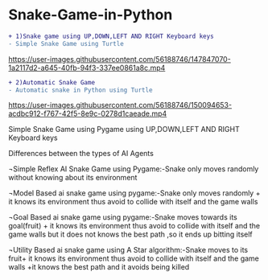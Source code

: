 # Snake-Game-in-Python

```diff
+ 1)Snake game using UP,DOWN,LEFT AND RIGHT Keyboard keys 
- Simple Snake Game using Turtle
```

https://user-images.githubusercontent.com/56188746/147847070-1a2117d2-a645-40fb-94f3-337ee0861a8c.mp4





```diff
+ 2)Automatic Snake Game 
- Automatic snake in Python using Turtle
```


https://user-images.githubusercontent.com/56188746/150094653-acdbc912-f767-42f5-8e9c-0278d1caeade.mp4








Simple Snake Game using Pygame using UP,DOWN,LEFT AND RIGHT Keyboard keys

Differences between the types of AI Agents

¬Simple Reflex AI Snake Game using Pygame:-Snake only moves randomly without knowing about its environment



¬Model Based ai snake game using pygame:-Snake only moves randomly + it knows its environment thus avoid to collide with itself and the game walls


¬Goal Based ai snake game using pygame:-Snake moves towards its goal(fruit) + it knows its environment thus avoid to collide with itself and the game walls but it does not knows the best path ,so it ends up bitting itself



¬Utility Based ai snake game using A Star algorithm:-Snake moves to its fruit+ it knows its environment thus avoid to collide with itself and the game walls +it knows the best path and it avoids being killed


